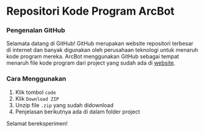 # Repositori Kode Program ArcBot

### Pengenalan GitHub
Selamata datang di GitHub! GitHub merupakan website repositori terbesar di internet dan banyak digunakan oleh perusahaan teknologi untuk menaruh kode program mereka. ArcBot menggunakan GitHub sebagai tempat menaruh file kode program dari project yang sudah ada di [website](http://arcbot.duabelasmipa6.com/).

### Cara Menggunakan
1. Klik tombol `code`
2. Klik `Download ZIP`
3. Unzip file `.zip` yang sudah didownload
4. Penjelasan berikutnya ada di dalam folder project

Selamat bereksperimen!
